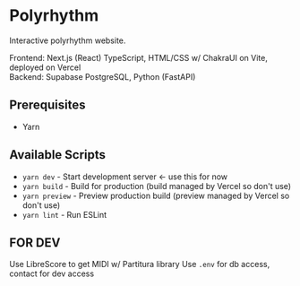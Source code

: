 

# Polyrhythm

Interactive polyrhythm website.

Frontend: Next.js (React) TypeScript, HTML/CSS w/ ChakraUI on Vite, deployed on Vercel  
Backend: Supabase PostgreSQL, Python (FastAPI)

## Prerequisites

- Yarn

## Available Scripts

- `yarn dev` - Start development server $\leftarrow$ use this for now
- `yarn build` - Build for production (build managed by Vercel so don't use)
- `yarn preview` - Preview production build (preview managed by Vercel so don't use)
- `yarn lint` - Run ESLint



## FOR DEV
Use LibreScore to get MIDI w/ Partitura library
Use `.env` for db access, contact for dev access
